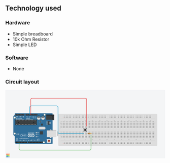 ## Technology used

### **Hardware**
- Simple breadboard
- 10k Ohm Resistor
- Simple LED

### **Software**
- None

### **Circuit layout**
![image](buttonlayout.png)
